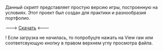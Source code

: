 Данный скрипт представляет простую версию игры, построенную на условиях. Этот проект был создан для практики и разнообразия портфолио.

---> <a href="main.exe" download>Скачать</a> <---

! Если загрузка не начилась, то попробуцте нажать на View raw или соответсвующую кнопку в правом верхнем углу просмотра файла.
